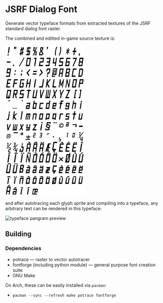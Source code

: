 # JSRF Dialog Font
Generate vector typeface formats from extracted textures of the JSRF standard dialog font raster.

The combined and editted in-game source texture is:

![font source texture](media/jsrf-font-accents.png)

and after autotracing each glyph sprite and compiling into a typeface, any arbitrary text can be rendered in this typeface:

![typeface pangram preview](https://user-images.githubusercontent.com/99629389/154042887-4247e733-753e-49ff-ad5a-79423d2eddbd.png)

## Building

### Dependencies
* potrace &mdash; raster to vector autotracer
* fontforge (including python module) &mdash; general purpose font creation suite 
* GNU Make

On Arch, these can be easily installed via `pacman`:
* `pacman --sync --refresh make potrace fontforge`
